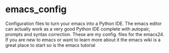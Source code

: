 emacs_config
============

Configuration files to turn your emacs into a Python IDE.
The emacs editor can actually work as a very good Python IDE complete with autopair, prompts and syntax correction.
These are my config. files for the emacs24.
If you are new to emacs or want to learn more about it the emacs wiki is a great place to start so is the emacs tutorial
